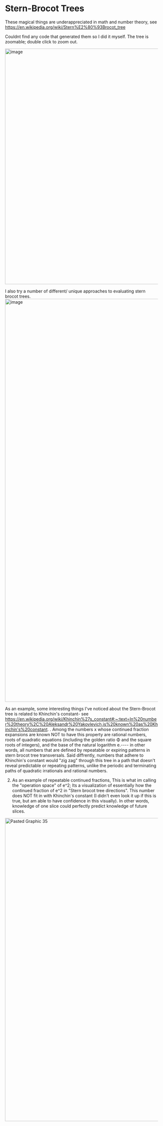 # Stern-Brocot Trees
These magical things are underappreciated in math and number theory, see https://en.wikipedia.org/wiki/Stern%E2%80%93Brocot_tree

Couldnt find any code that generated them so I did it myself. The tree is zoomable; double click to zoom out. 

<img width="775" alt="image" src="https://github.com/jconorgrogan/Stern-Brocot-Tree-exploration/assets/130090573/5aac0dc4-c698-4eb7-b765-efc8654a313a">



I also try a number of different/ unique approaches to evaluating stern brocot trees. 
<img width="1325" alt="image" src="https://github.com/user-attachments/assets/c60c8b0b-a9f3-42fb-ac1f-04504dc6863a">


As an example, some interesting things I've noticed about the Stern-Brocot tree is related to Khinchin's constant- see https://en.wikipedia.org/wiki/Khinchin%27s_constant#:~:text=In%20number%20theory%2C%20Aleksandr%20Yakovlevich,is%20known%20as%20Khinchin's%20constant. . Among the numbers x whose continued fraction expansions are known NOT to have this property are rational numbers, roots of quadratic equations (including the golden ratio Φ and the square roots of integers), and the base of the natural logarithm e.---- in other words, all numbers that are defined by repeatable or expiring patterns in stern brocot tree transversals. Said diffrently, numbers that adhere to Khinchin's constant would "zig zag" through this tree in a path that doesn't reveal predictable or repeating patterns, unlike the periodic and terminating paths of quadratic irrationals and rational numbers. 

2. As an example of repeatable continued fractions, This is what im calling the "operation space" of e^2; Its a visualization of essentially how the continued fraction of e^2 in "Stern brocot tree directions".  This number does NOT fit in with Khinchin's constant (I didn't even look it up if this is true, but am able to have confidence in this visually). In other words, knowledge of one slice could perfectly predict knowledge of future slices. 
<img width="997" alt="Pasted Graphic 35" src="https://github.com/jconorgrogan/SternBrocotship-/assets/130090573/ddab1ec6-fd0b-4542-809d-7fd0541ed48d">
